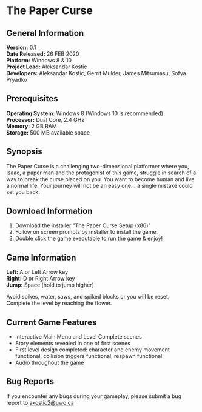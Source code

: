 # The Paper Curse

General Information
--------------------

**Version:** 0.1\
**Date Released:** 26 FEB 2020\
**Platform:** Windows 8 & 10\
**Project Lead:** Aleksandar Kostic\
**Developers:** Aleksandar Kostic, Gerrit Mulder, James Mitsumasu, Sofya Pryadko

Prerequisites
--------------------

**Operating System:** Windows 8 (Windows 10 is recommended)\
**Processor:** Dual Core, 2.4 GHz\
**Memory:** 2 GB RAM\
**Storage:** 500 MB available space

Synopsis
--------------------

The Paper Curse is a challenging two-dimensional platformer where you, Isaac, a paper man and the protagonist of this game, struggle in search of a way to break the curse placed on you. You want to become human and live a normal life. Your journey will not be an easy one… a single mistake could set you back.

Download Information
--------------------

1. Download the installer "The Paper Curse Setup (x86)"
2. Follow on screen prompts by installer to install the game.
3. Double click the game executable to run the game & enjoy!

Game Information
--------------------

**Left:** A or Left Arrow key\
**Right:** D or Right Arrow key\
**Jump:** Space (hold to jump higher)

Avoid spikes, water, saws, and spiked blocks or you will be reset.\
Complete the level by reaching the flower.

Current Game Features
--------------------

- Interactive Main Menu and Level Complete scenes
- Story elements revealed in one of first scenes
- First level design completed: character and enemy movement functional, collision triggers functional, respawn functional
- Audio throughout the game

Bug Reports
--------------------

If you encounter any bugs during your gameplay, please submit a bug report to akostic2@uwo.ca
